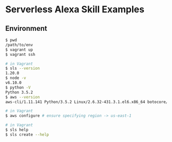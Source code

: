 # Serverless Alexa Skill Examples

## Environment

```bash
$ pwd
/path/to/env
$ vagrant up
$ vagrant ssh
```

```bash
# in Vagrant
$ sls --version
1.20.0
$ node -v
v6.10.0
$ python -V
Python 3.5.2
$ aws --version
aws-cli/1.11.141 Python/3.5.2 Linux/2.6.32-431.3.1.el6.x86_64 botocore/1.6.8
```

```bash
# in Vagrant
$ aws configure # ensure specifying region -> us-east-1
```

```bash
# in Vagrant
$ sls help
$ sls create --help
```

